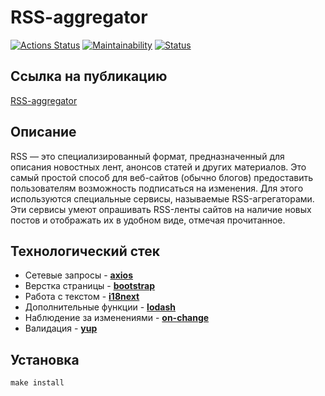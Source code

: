 # RSS-aggregator

[![Actions Status](https://github.com/IvanSavDev/frontend-project-lvl3/workflows/hexlet-check/badge.svg)](https://github.com/IvanSavDev/frontend-project-lvl3/actions)
[![Maintainability](https://api.codeclimate.com/v1/badges/e98f78163a22c09a33cb/maintainability)](https://codeclimate.com/github/IvanSavDev/frontend-project-lvl3/maintainability)
[![Status](https://github.com/IvanSavDev/frontend-project-lvl3/actions/workflows/project-lvl3-check.yml/badge.svg)](https://github.com/IvanSavDev/frontend-project-lvl3/actions/workflows/project-lvl3-check.yml)

## Ссылка на публикацию

[RSS-aggregator](https://frontend-project-lvl3-umber-seven.vercel.app/)

## Описание

RSS — это специализированный формат, предназначенный для описания новостных лент, анонсов статей и других материалов. Это самый простой способ для веб-сайтов (обычно блогов) предоставить пользователям возможность подписаться на изменения. Для этого используются специальные сервисы, называемые RSS-агрегаторами. Эти сервисы умеют опрашивать RSS-ленты сайтов на наличие новых постов и отображать их в удобном виде, отмечая прочитанное.

## Технологический стек
- Сетевые запросы - **[axios](https://github.com/axios/axios)**
- Верстка страницы - **[bootstrap](https://getbootstrap.com)**
- Работа с текстом - **[i18next](https://www.i18next.com)**
- Дополнительные функции - **[lodash](https://lodash.com)**
- Наблюдение за изменениями - **[on-change](https://github.com/sindresorhus/on-change)**
- Валидация - **[yup](https://github.com/jquense/yup)** 

## Установка

```
make install
```
